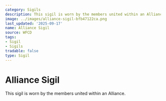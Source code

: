 ```yaml
---
category: Sigils
description: This sigil is worn by the members united within an Alliance.
image: ../images/alliance-sigil-bfb47122ca.png
last_updated: '2025-09-17'
name: Alliance Sigil
source: WFCD
tags:
- Sigil
- Sigils
tradable: false
type: Sigil
---
```


# Alliance Sigil

This sigil is worn by the members united within an Alliance.

